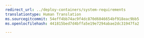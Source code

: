 ```yaml
---
redirect_url: ../deploy-containers/system-requirements
translationtype: Human Translation
ms.sourcegitcommit: 54eff4bb74ac9f4dc870d6046654bf918eac9bb5
ms.openlocfilehash: 441815bed7d4bffa5e19e7294abae2dc31947fa2

---
```




<!--HONumber=Jan17_HO3-->


